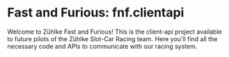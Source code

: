 # Fast and Furious: fnf.clientapi
Welcome to Zühlke Fast and Furious! This is the client-api project available to future pilots of the
Zühlke Slot-Car Racing team. Here you'll find all the necessary code and APIs to communicate with our
racing system.